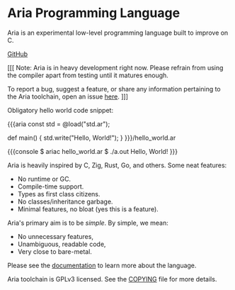 # Aria Programming Language

Aria is an experimental low-level programming language built to improve
on C. 

<a class="button extern-link" href="https://github.com/shkhuz/aria">GitHub</a>

[[[
Note: Aria is in heavy development right now. Please refrain from using the 
compiler apart from testing until it matures enough.

To report a bug, suggest a feature, or share any information pertaining to the 
Aria toolchain, open an issue [here](https://github.com/shkhuz/aria/issues).
]]]

Obligatory hello world code snippet:

{{{aria
const std = @load("std.ar");

def main() {
    std.write("Hello, World!");
}
}}}/hello_world.ar

{{{console
$ ariac hello_world.ar
$ ./a.out
Hello, World!
}}}

Aria is heavily inspired by C, Zig, Rust, Go, and others. Some neat features:

- No runtime or GC.
- Compile-time support.
- Types as first class citizens.
- No classes/inheritance garbage.
- Minimal features, no bloat (yes this is a feature).

Aria's primary aim is to be _simple_. By simple, we mean:

- No unnecessary features,
- Unambiguous, readable code,
- Very close to bare-metal.

Please see the [documentation](doc) to learn more about the language.

Aria toolchain is GPLv3 licensed. See the <a class="extern-link" href="https://github.com/shkhuz/aria/blob/master/COPYING">COPYING</a> file for more details.
